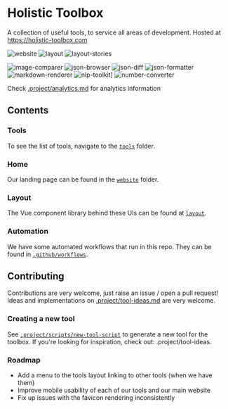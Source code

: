 # Holistic Toolbox
A collection of useful tools, to service all areas of development. Hosted at https://holistic-toolbox.com

![website](https://github.com/holistic-web/toolbox/workflows/deploy-website/badge.svg)
![layout](https://github.com/holistic-web/toolbox/workflows/publish-layout/badge.svg)
![layout-stories](https://github.com/holistic-web/toolbox/workflows/deploy-layout-stories/badge.svg)

![image-comparer](https://github.com/holistic-web/toolbox/workflows/deploy-tool-image-comparer/badge.svg)
![json-browser](https://github.com/holistic-web/toolbox/workflows/deploy-tool-json-browser/badge.svg)
![json-diff](https://github.com/holistic-web/toolbox/workflows/deploy-tool-json-diff/badge.svg)
![json-formatter](https://github.com/holistic-web/toolbox/workflows/deploy-tool-json-formatter/badge.svg)
![markdown-renderer](https://github.com/holistic-web/toolbox/workflows/deploy-tool-markdown-renderer/badge.svg)
![nlp-toolkit](https://github.com/holistic-web/toolbox/workflows/deploy-tool-nlp-toolkit/badge.svg)]
![number-converter](https://github.com/holistic-web/toolbox/workflows/deploy-tool-number-converter/badge.svg)

Check [.project/analytics.md](/.project/analytics.md) for analytics information

## Contents

### Tools
To see the list of tools, navigate to the [`tools`](/tools) folder.

### Home
Our landing page can be found in the [`website`](/website) folder.

### Layout
The Vue component library behind these UIs can be found at [`layout`](/layout).

### Automation
We have some automated workflows that run in this repo. They can be found in [`.github/workflows`](/.github/workflows).

## Contributing
Contributions are very welcome, just raise an issue / open a pull request! Ideas and implementations on [.project/tool-ideas.md](/.project/tool-ideas.md) are very welcome.


### Creating a new tool
See [`.project/scripts/new-tool-script`](.project/scripts/new-tool-script) to generate a new tool for the toolbox. If you're looking for inspiration, check out: .project/tool-ideas.

### Roadmap
- Add a menu to the tools layout linking to other tools (when we have them)
- Improve mobile usability of each of our tools and our main website
- Fix up issues with the favicon rendering inconsistently

